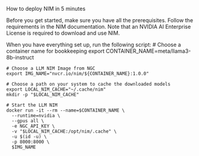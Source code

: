 How to deploy NIM in 5 minutes 

Before you get started, make sure you have all the prerequisites. Follow the requirements in the NIM documentation. Note that an NVIDIA AI Enterprise License is required to download and use NIM.

When you have everything set up, run the following script:
    # Choose a container name for bookkeeping
    export CONTAINER_NAME=meta/llama3-8b-instruct
    
    # Choose a LLM NIM Image from NGC
    export IMG_NAME="nvcr.io/nim/${CONTAINER_NAME}:1.0.0"
    
    # Choose a path on your system to cache the downloaded models
    export LOCAL_NIM_CACHE="~/.cache/nim"
    mkdir -p "$LOCAL_NIM_CACHE"
    
    # Start the LLM NIM
    docker run -it --rm --name=$CONTAINER_NAME \
      --runtime=nvidia \
      --gpus all \
      -e NGC_API_KEY \
      -v "$LOCAL_NIM_CACHE:/opt/nim/.cache" \
      -u $(id -u) \
      -p 8000:8000 \
      $IMG_NAME